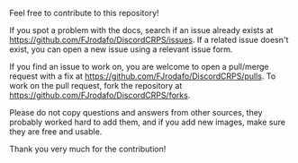 Feel free to contribute to this repository!

If you spot a problem with the docs, search if an issue already exists at https://github.com/FJrodafo/DiscordCRPS/issues. If a related issue doesn't exist, you can open a new issue using a relevant issue form.

If you find an issue to work on, you are welcome to open a pull/merge request with a fix at https://github.com/FJrodafo/DiscordCRPS/pulls. To work on the pull request, fork the repository at https://github.com/FJrodafo/DiscordCRPS/forks.

Please do not copy questions and answers from other sources, they probably worked hard to add them, and if you add new images, make sure they are free and usable.

Thank you very much for the contribution!